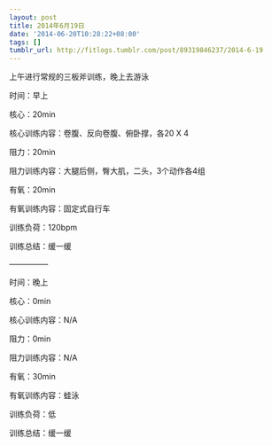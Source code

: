 ```yaml
---
layout: post
title: 2014年6月19日
date: '2014-06-20T10:28:22+08:00'
tags: []
tumblr_url: http://fitlogs.tumblr.com/post/89319846237/2014-6-19
---
```

上午进行常规的三板斧训练，晚上去游泳

时间：早上

核心：20min

核心训练内容：卷腹、反向卷腹、俯卧撑，各20 X 4

阻力：20min

阻力训练内容：大腿后侧，臀大肌，二头，3个动作各4组

有氧：20min

有氧训练内容：固定式自行车

训练负荷：120bpm

训练总结：缓一缓

—————

时间：晚上

核心：0min

核心训练内容：N/A

阻力：0min

阻力训练内容：N/A

有氧：30min

有氧训练内容：蛙泳

训练负荷：低

训练总结：缓一缓
